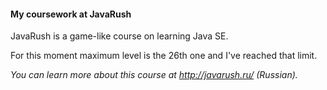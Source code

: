 <h4>My coursework at JavaRush</h4>

<h7>JavaRush is a game-like course on learning Java SE.</h7>

<h7>For this moment maximum level is the 26th one and I've reached that limit.</h7>

<h10>*You can learn more about this course at http://javarush.ru/ (Russian).*</h10>

